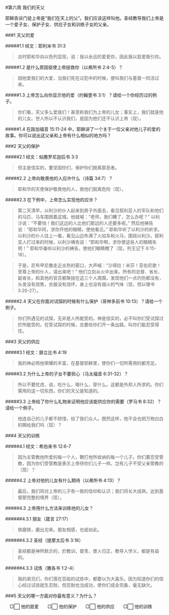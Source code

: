#第六周 我们的天父耶稣告诉门徒上帝是“我们在天上的父”。我们应该这样叫他。圣经教导我们上帝是一个爱子女、保护子女、供应子女和训练子女的父亲。###1 天父的爱#####1.1 经文：耶利米书 31:3> 古时耶和华向以色列显现，说：我以永远的爱爱你，因此我以慈爱吸引你。#####1.2 是什么原因驱使上帝拯救你（以弗所书 2:4-5）？> 因他爱我们的大爱，当我们死在过犯中的时候，便叫我们与基督一同活过来。#####1.3 上帝怎么向你显示他的爱（约翰壹书 3:1）？请给一个你经历过的例子。> 你们看，天父多么爱我们！甚至称我们为上帝的儿女；事实上，我们就是他的儿女。世人所以不认识我们，是因为他们还不认识上帝（现）。#####1.4 在路加福音 15:11-24 中，耶稣讲了一个关于一位父亲对他儿子的爱的故事。你可以说出这父亲和上帝有什么相似的地方吗？###2 天父的保护#####2.1 经文：帖撒罗尼迦后书 3:3> 但主是信实的，要坚固你们，保护你们脱离那恶者。#####2.2 上帝向敬畏他的人应许什么（诗篇 34:7）？> 耶和华的天使保护敬畏他的人，救他们脱离危险（现）。#####2.3 在下例中，上帝怎么实现他的应许？> 第二天清早，以利沙的仆人起来到房子外面去，看见叙利亚人的军队和他们的马匹、马车围困着这城。他就喊：“老师，我们糟了，怎么办呢？” 以利沙说：“不要怕！我们这边的人比他们那边的人还要多呢。” 然后他祷告说：“耶和华阿，求你开他的眼睛，使他看见。” 耶和华听了以利沙的祈求。以利沙的仆人往上一看，看见山边布满了火焰车和火马，围绕以利沙。叙利亚人打过来的时候，以利沙祷告说：“耶和华啊，求你使这些人的眼睛失明！” 耶和华垂听以利沙的祷告，使他们眼睛瞎了（现，列王记下 6:15-18）。> 于是，尼布甲尼撒走近炎热的窑口，大声喊：“沙得拉！米莎！亚伯尼歌！至尊上帝的仆人，请出来吧！” 他们立刻从火中出来。所有的总督、省长、副省长，和其他的官员都聚拢在这三个人周围，发现他们一点灼伤都没有，头发没有烧焦，衣服没有烧坏，身上也没有烟火的气味（现，但以理书 3:26-27）。#####2.4 天父在你面对试探的时候有什么保护（哥林多前书 10:13）？请给一个例子。> 你们所遇见的试探，无非是人所能受的。神是信实的，必不叫你们受试探过於所能受的。在受试探的时候，总要给你们开一条出路，叫你们能忍受得住。###3 天父的供应 #####3.1 经文：腓立比书 4:19> 我的神必照他荣耀的丰富，在基督耶稣里，使你们一切所需用的都充足。#####3.2 为什么上帝的子女不要担心（马太福音 6:31-32）？> 所以不要忧虑，说，吃什么，喝什么，穿什么。这都是外邦人所求的。你们需用的这一切东西，你们的天父是知道的。#####3.3 上帝给了你什么礼物来证明他应该能供应你的需要（罗马书 8:32）？请给一个例子。 > 他连自己的儿子都不顾惜，给了我们众人。既然这样，他不会也把万物白白的赐给我们吗（现）？###4 天父的训练#####4.1 经文：希伯来书 12:6-7> 因为主管教他所爱的每一个人，鞭打他所收纳的每一个儿子。你们要忍受管教，因为你们受管教是表示上帝待你们儿子一样。岂有儿子不受父亲管教的（现）？#####4.2 上帝对他的儿女有什么期待（以弗所书 4:13）？> 最后，我们将对上帝的儿子有一致的信仰和认识；我们将长大成熟，达到基督那完整的境界（现）。#####4.3 上帝用什么方法来训练他的儿女？######4.3.1 朋友（箴言 27:17）> 铁磨铁，磨出刃来。朋友相感，也是如此。######4.3.2 圣经（提摩太后书 3:16）> 圣经都是神所默示的，於教训，督责，使人归正，教导人学义，都是有益的。######4.3.3 试炼（雅各书 1:2-4）> 我的弟兄们，你们落在百般的试炼中，都要以为大喜乐。因为知道你们的信心经过试验就生忍耐。但忍耐也当成功，使你们成全完备，毫无缺欠。###5 天父的哪一方面对你最有意义？为什么？　▢⃞ 他的慈爱　　▢⃞ 他的保护　　▢⃞ 他的供应　　▢⃞ 他的训练